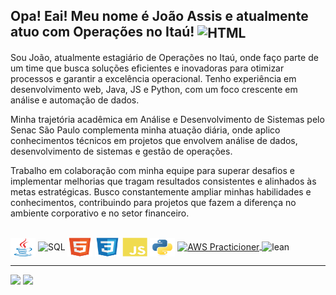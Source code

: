 ## Opa! Eai! Meu nome é João Assis e atualmente atuo com Operações no Itaú! <img align="center" alt="HTML" height="30" width="30" src="https://upload.wikimedia.org/wikipedia/commons/thumb/1/19/Ita%C3%BA_Unibanco_logo_2023.svg/1200px-Ita%C3%BA_Unibanco_logo_2023.svg.png">

Sou João, atualmente estagiário de Operações no Itaú, onde faço parte de um time que busca soluções eficientes e inovadoras para otimizar processos e garantir a excelência operacional. Tenho experiência em desenvolvimento web, Java, JS e Python, com um foco crescente em análise e automação de dados.

Minha trajetória acadêmica em Análise e Desenvolvimento de Sistemas pelo Senac São Paulo complementa minha atuação diária, onde aplico conhecimentos técnicos em projetos que envolvem análise de dados, desenvolvimento de sistemas e gestão de operações.

Trabalho em colaboração com minha equipe para superar desafios e implementar melhorias que tragam resultados consistentes e alinhados às metas estratégicas. Busco constantemente ampliar minhas habilidades e conhecimentos, contribuindo para projetos que fazem a diferença no ambiente corporativo e no setor financeiro.

<div style="display: inline_block"><br>
  <img align="center" alt="Java" height="30" width="40" src="https://raw.githubusercontent.com/devicons/devicon/master/icons/java/java-original.svg">
  <img align="center" alt="SQL" height="30" width="30" src="https://cdn.iconscout.com/icon/free/png-256/free-aws-logo-icon-download-in-svg-png-gif-file-formats--cloud-computing-network-server-database-brand-pack-logos-icons-1583149.png?f=webp&w=256">  
  
  <img align="center" alt="HTML" height="30" width="40" src="https://raw.githubusercontent.com/devicons/devicon/master/icons/html5/html5-original.svg">
  <img align="center" alt="CSS" height="30" width="40" src="https://raw.githubusercontent.com/devicons/devicon/master/icons/css3/css3-original.svg">
  <img align="center" alt="JavaScrpit" height="30" width="40" src="https://raw.githubusercontent.com/devicons/devicon/master/icons/javascript/javascript-plain.svg">
  <img align="center" alt="Python" height="30" width="40" src="https://raw.githubusercontent.com/devicons/devicon/master/icons/python/python-original.svg">

  <a href="https://www.credly.com/badges/dc5c4be5-0a25-45bb-99b9-7535d72125a9">
    <img align="center" alt="AWS Practicioner" height="50" width="50" src="https://images.credly.com/size/340x340/images/3151b077-3f06-49e8-b319-e4ef69bb19ec/image.png">
  </a>
  <img align="center" alt="lean" height="40" width="40" src="https://images.credly.com/images/b2b40aab-61c3-4af9-871c-96afdd274b69/image.png">
</div>

<hr>

<div>
<a href="https://www.linkedin.com/in/assis-jo%C3%A3o/" target="_blank"><img src="https://img.shields.io/badge/-LinkedIn-%230077B5?style=for-the-badge&logo=linkedin&logoColor=white" target="_blank"></a>
<a href = "mailto:joaocr.assis@gmail.com"><img src="https://img.shields.io/badge/-Gmail-%23333?style=for-the-badge&logo=gmail&logoColor=white" target="_blank"></a>
</div>
